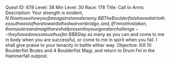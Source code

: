 Quest ID: 678
Level: 38
Min Level: 30
Race: 178
Title: Call to Arms
Description: Your strength is evident, $N. Now to see how you fare against a real enemy.$B$BThe Boulderfists have a lair to the southwest of here towards the dwarven bridge, and, if I'm not mistaken, the maulers and magi there shall present to you a greater challenge--they have done so to us thus far.$B$BSlay as many as you can and come to me in body when you are successful, or come to me in spirit when you fail. I shall give praise to your tenacity in battle either way.
Objective: Kill 10 Boulderfist Brutes and 4 Boulderfist Magi, and return to Drum Fel in the Hammerfall outpost.
